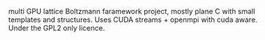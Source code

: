 multi GPU lattice Boltzmann faramework project, mostly plane C with small templates and structures.
Uses CUDA streams + openmpi with cuda aware.
Under the GPL2 only licence.

